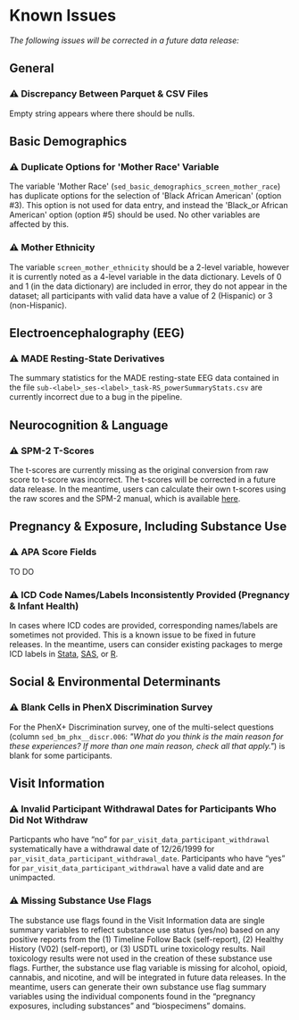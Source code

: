 # Known Issues

*The following issues will be corrected in a future data release:*

## General

### ⚠️ Discrepancy Between Parquet & CSV Files
Empty string appears where there should be nulls.


## Basic Demographics

### ⚠️ Duplicate Options for 'Mother Race' Variable
The variable 'Mother Race' (`sed_basic_demographics_screen_mother_race`) has duplicate options for the selection of 'Black African American' (option #3). This option is not used for data entry, and instead the 'Black_or African American' option (option #5) should be used. No other variables are affected by this.

### ⚠️ Mother Ethnicity
The variable `screen_mother_ethnicity` should be a 2-level variable, however it is currently noted as a 4-level variable in the data dictionary. Levels of 0 and 1 (in the data dictionary) are included in error, they do not appear in the dataset; all participants with valid data have a value of 2 (Hispanic) or 3 (non-Hispanic). 


## Electroencephalography (EEG)
### ⚠️ MADE Resting-State Derivatives
The summary statistics for the MADE resting-state EEG data contained in the file `sub-<label>_ses-<label>_task-RS_powerSummaryStats.csv` are currently incorrect due to a bug in the pipeline.


## Neurocognition & Language
### ⚠️ SPM-2 T-Scores
The t-scores are currently missing as the original conversion from raw score to t-score was incorrect. The t-scores will be corrected in a future data release. In the meantime, users can calculate their own t-scores using the raw scores and the SPM-2 manual, which is available [here](https://www.mhs.com/MHS-Assessment?prodname=spm2).



## Pregnancy & Exposure, Including Substance Use
### ⚠️ APA Score Fields
TO DO

### ⚠️ ICD Code Names/Labels Inconsistently Provided (Pregnancy & Infant Health)
In cases where ICD codes are provided, corresponding names/labels are sometimes not provided. This is a known issue to be fixed in future releases. In the meantime, users can consider existing packages to merge ICD labels in [Stata](https://www.stata.com/features/overview/icd/), [SAS](https://hcup-us.ahrq.gov/toolssoftware/ccsr/dxccsr.jsp), or [R](https://www.rdocumentation.org/packages/icd/versions/3.3).


## Social & Environmental Determinants
### ⚠️ Blank Cells in PhenX Discrimination Survey
For the PhenX+ Discrimination survey, one of the multi-select questions (column `sed_bm_phx__discr.006`: *"What do you think is the main reason for these experiences? If more than one main reason, check all that apply."*) is blank for some participants. 


## Visit Information

### ⚠️ Invalid Participant Withdrawal Dates for Participants Who Did Not Withdraw
Particpants who have “no” for `par_visit_data_participant_withdrawal` systematically have a withdrawal date of 12/26/1999 for 
`par_visit_data_participant_withdrawal_date`. Participants who have “yes” for `par_visit_data_participant_withdrawal` have a valid date and are unimpacted.


### ⚠️ Missing Substance Use Flags 
The substance use flags found in the Visit Information data are single summary variables to reflect substance use status (yes/no) based on any positive reports from the (1) Timeline Follow Back (self-report), (2) Healthy History (V02) (self-report), or (3) USDTL urine toxicology results. Nail toxicology results were not used in the creation of these substance use flags. Further, the substance use flag variable is missing for alcohol, opioid, cannabis, and nicotine, and will be integrated in future data releases. In the meantime, users can generate their own substance use flag summary variables using the individual components found in the “pregnancy exposures, including substances” and “biospecimens” domains.
